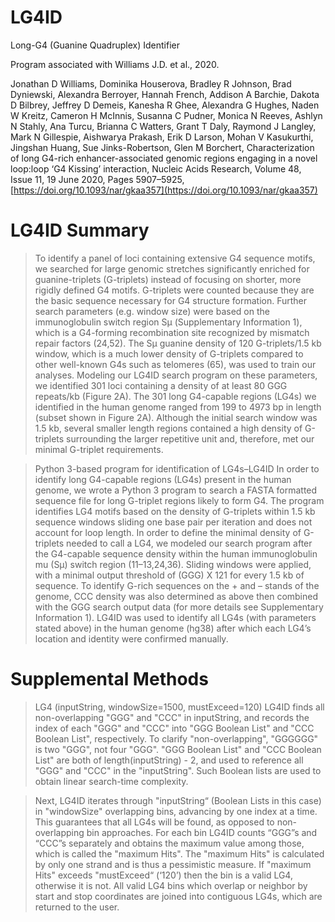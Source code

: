# LG4ID
Long-G4 (Guanine Quadruplex) Identifier

Program associated with Williams J.D. et al., 2020.

Jonathan D Williams, Dominika Houserova, Bradley R Johnson, Brad Dyniewski, Alexandra Berroyer, Hannah French, Addison A Barchie, Dakota D Bilbrey, Jeffrey D Demeis, Kanesha R Ghee, Alexandra G Hughes, Naden W Kreitz, Cameron H McInnis, Susanna C Pudner, Monica N Reeves, Ashlyn N Stahly, Ana Turcu, Brianna C Watters, Grant T Daly, Raymond J Langley, Mark N Gillespie, Aishwarya Prakash, Erik D Larson, Mohan V Kasukurthi, Jingshan Huang, Sue Jinks-Robertson, Glen M Borchert, Characterization of long G4-rich enhancer-associated genomic regions engaging in a novel loop:loop ‘G4 Kissing’ interaction, Nucleic Acids Research, Volume 48, Issue 11, 19 June 2020, Pages 5907–5925, [https://doi.org/10.1093/nar/gkaa357](https://doi.org/10.1093/nar/gkaa357)

# LG4ID Summary
>To identify a panel of loci containing extensive G4 sequence motifs, we searched for large genomic stretches significantly enriched for guanine-triplets (G-triplets) instead of focusing on shorter, more rigidly defined G4 motifs. G-triplets were counted because they are the basic sequence necessary for G4 structure formation. Further search parameters (e.g. window size) were based on the immunoglobulin switch region Sμ (Supplementary Information 1), which is a G4-forming recombination site recognized by mismatch repair factors (24,52). The Sμ guanine density of 120 G-triplets/1.5 kb window, which is a much lower density of G-triplets compared to other well-known G4s such as telomeres (65), was used to train our analyses. Modeling our LG4ID search program on these parameters, we identified 301 loci containing a density of at least 80 GGG repeats/kb (Figure 2A). The 301 long G4-capable regions (LG4s) we identified in the human genome ranged from 199 to 4973 bp in length (subset shown in Figure 2A). Although the initial search window was 1.5 kb, several smaller length regions contained a high density of G-triplets surrounding the larger repetitive unit and, therefore, met our minimal G-triplet requirements.

>Python 3-based program for identification of LG4s–LG4ID
In order to identify long G4-capable regions (LG4s) present in the human genome, we wrote a Python 3 program to search a FASTA formatted sequence file for long G-triplet regions likely to form G4. The program identifies LG4 motifs based on the density of G-triplets within 1.5 kb sequence windows sliding one base pair per iteration and does not account for loop length. In order to define the minimal density of G-triplets needed to call a LG4, we modeled our search program after the G4-capable sequence density within the human immunoglobulin mu (Sμ) switch region (11–13,24,36). Sliding windows were applied, with a minimal output threshold of (GGG) X 121 for every 1.5 kb of sequence. To identify G-rich sequences on the + and – stands of the genome, CCC density was also determined as above then combined with the GGG search output data (for more details see Supplementary Information 1). LG4ID was used to identify all LG4s (with parameters stated above) in the human genome (hg38) after which each LG4’s location and identity were confirmed manually.

# Supplemental Methods
>LG4 (inputString, windowSize=1500, mustExceed=120)
LG4ID finds all non-overlapping "GGG" and "CCC" in inputString, and records the index of
each "GGG" and "CCC" into "GGG Boolean List" and "CCC Boolean List", respectively. To
clarify "non-overlapping", "GGGGGG" is two "GGG", not four "GGG". "GGG Boolean List"
and "CCC Boolean List" are both of length(inputString) - 2, and used to reference all "GGG"
and "CCC" in the "inputString". Such Boolean lists are used to obtain linear search-time
complexity.

>Next, LG4ID iterates through "inputString“ (Boolean Lists in this case) in "windowSize"
overlapping bins, advancing by one index at a time. This guarantees that all LG4s will be
found, as opposed to non-overlapping bin approaches. For each bin LG4ID counts “GGG”s
and “CCC”s separately and obtains the maximum value among those, which is called the
"maximum Hits". The "maximum Hits" is calculated by only one strand and is thus a
pessimistic measure. If "maximum Hits" exceeds "mustExceed“ (‘120’) then the bin is a valid
LG4, otherwise it is not. All valid LG4 bins which overlap or neighbor by start and stop
coordinates are joined into contiguous LG4s, which are returned to the user.
